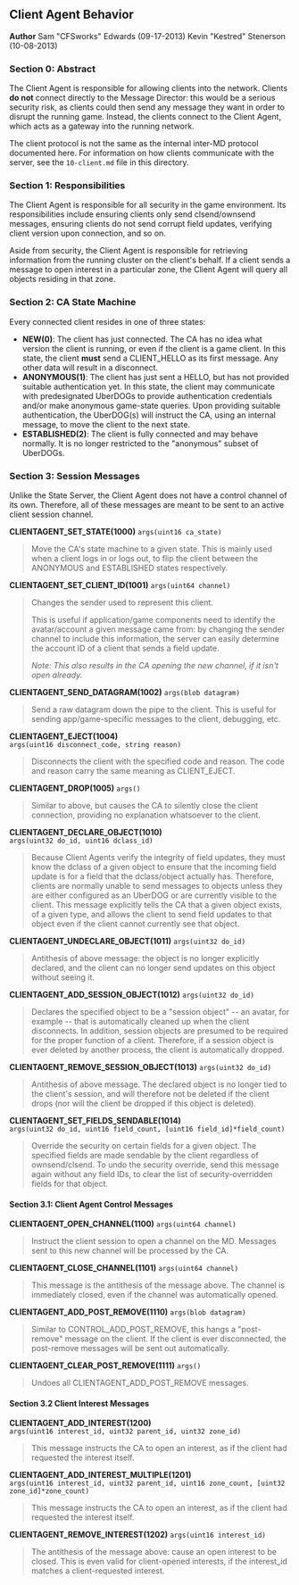 Client Agent Behavior
---------------------
**Author**
Sam "CFSworks" Edwards (09-17-2013)
Kevin "Kestred" Stenerson (10-08-2013)


### Section 0: Abstract ###

The Client Agent is responsible for allowing clients into the network. Clients
**do not** connect directly to the Message Director: this would be a serious
security risk, as clients could then send any message they want in order to
disrupt the running game. Instead, the clients connect to the Client Agent, which
acts as a gateway into the running network.

The client protocol is not the same as the internal inter-MD protocol documented
here. For information on how clients communicate with the server, see the
`10-client.md` file in this directory.


### Section 1: Responsibilities ###

The Client Agent is responsible for all security in the game environment.
Its responsibilities include ensuring clients only send clsend/ownsend messages,
ensuring clients do not send corrupt field updates, verifying client version
upon connection, and so on.

Aside from security, the Client Agent is responsible for retrieving information
from the running cluster on the client's behalf. If a client sends a message
to open interest in a particular zone, the Client Agent will query all objects
residing in that zone.


### Section 2: CA State Machine ###

Every connected client resides in one of three states:

- **NEW(0)**: The client has just connected. The CA has no idea what version the
client is running, or even if the client is a game client. In this state, the
client **must** send a CLIENT_HELLO as its first message. Any other data will
result in a disconnect.
- **ANONYMOUS(1)**: The client has just sent a HELLO, but has not provided suitable
authentication yet. In this state, the client may communicate with predesignated
UberDOGs to provide authentication credentials and/or make anonymous game-state
queries. Upon providing suitable authentication, the UberDOG(s) will instruct the
CA, using an internal message, to move the client to the next state.
- **ESTABLISHED(2)**: The client is fully connected and may behave normally. It is
no longer restricted to the "anonymous" subset of UberDOGs.


### Section 3: Session Messages ###
Unlike the State Server, the Client Agent does not have a control channel of its
own. Therefore, all of these messages are meant to be sent to an active client
session channel.

**CLIENTAGENT_SET_STATE(1000)** `args(uint16 ca_state)`  
> Move the CA's state machine to a given state. This is mainly used when a client
> logs in or logs out, to flip the client between the ANONYMOUS and ESTABLISHED
> states respectively.


**CLIENTAGENT_SET_CLIENT_ID(1001)** `args(uint64 channel)`  
> Changes the sender used to represent this client.
>
> This is useful if application/game components need to identify the avatar/account
> a given message came from: by changing the sender channel to include this
> information, the server can easily determine the account ID of a client that
> sends a field update.
>
> _Note: This also results in the CA opening the new channel, if it isn't open
>        already._


**CLIENTAGENT_SEND_DATAGRAM(1002)** `args(blob datagram)`  
> Send a raw datagram down the pipe to the client. This is useful for sending
> app/game-specific messages to the client, debugging, etc.


**CLIENTAGENT_EJECT(1004)**  
    `args(uint16 disconnect_code, string reason)`  
> Disconnects the client with the specified code and reason. The code and reason
> carry the same meaning as CLIENT_EJECT.


**CLIENTAGENT_DROP(1005)** `args()`  
> Similar to above, but causes the CA to silently close the client connection,
> providing no explanation whatsoever to the client.


**CLIENTAGENT_DECLARE_OBJECT(1010)**  
    `args(uint32 do_id, uint16 dclass_id)`  
> Because Client Agents verify the integrity of field updates, they must know the
> dclass of a given object to ensure that the incoming field update is for a field
> that the dclass/object actually has. Therefore, clients are normally unable to
> send messages to objects unless they are either configured as an UberDOG or are
> currently visible to the client. This message explicitly tells the CA that a
> given object exists, of a given type, and allows the client to send field
> updates to that object even if the client cannot currently see that object.


**CLIENTAGENT_UNDECLARE_OBJECT(1011)** `args(uint32 do_id)`  
> Antithesis of above message: the object is no longer explicitly declared, and
> the client can no longer send updates on this object without seeing it.


**CLIENTAGENT_ADD_SESSION_OBJECT(1012)** `args(uint32 do_id)`  
> Declares the specified object to be a "session object" -- an avatar, for example --
> that is automatically cleaned up when the client disconnects. In addition, session
> objects are presumed to be required for the proper function of a client. Therefore,
> if a session object is ever deleted by another process, the client is automatically
> dropped.

**CLIENTAGENT_REMOVE_SESSION_OBJECT(1013)** `args(uint32 do_id)`  
> Antithesis of above message. The declared object is no longer tied to the client's
> session, and will therefore not be deleted if the client drops (nor will the client
> be dropped if this object is deleted).


**CLIENTAGENT_SET_FIELDS_SENDABLE(1014)**  
    `args(uint32 do_id, uint16 field_count, [uint16 field_id]*field_count)`  
> Override the security on certain fields for a given object. The specified fields
> are made sendable by the client regardless of ownsend/clsend. To undo the security
> override, send this message again without any field IDs, to clear the list of
> security-overridden fields for that object.


#### Section 3.1: Client Agent Control Messages ####

**CLIENTAGENT_OPEN_CHANNEL(1100)** `args(uint64 channel)`  
> Instruct the client session to open a channel on the MD. Messages sent to this
> new channel will be processed by the CA.

**CLIENTAGENT_CLOSE_CHANNEL(1101)** `args(uint64 channel)`  
> This message is the antithesis of the message above. The channel is immediately
> closed, even if the channel was automatically opened.

**CLIENTAGENT_ADD_POST_REMOVE(1110)** `args(blob datagram)`  
> Similar to CONTROL_ADD_POST_REMOVE, this hangs a "post-remove" message on the
> client. If the client is ever disconnected, the post-remove messages will be
> sent out automatically.

**CLIENTAGENT_CLEAR_POST_REMOVE(1111)** `args()`  
> Undoes all CLIENTAGENT_ADD_POST_REMOVE messages.


#### Section 3.2 Client Interest Messages ####

**CLIENTAGENT_ADD_INTEREST(1200)**  
    `args(uint16 interest_id, uint32 parent_id, uint32 zone_id)`  
> This message instructs the CA to open an interest, as if the client had
> requested the interest itself.

**CLIENTAGENT_ADD_INTEREST_MULTIPLE(1201)**  
    `args(uint16 interest_id, uint32 parent_id,
          uint16 zone_count, [uint32 zone_id]*zone_count)`  
> This message instructs the CA to open an interest, as if the client had
> requested the interest itself.

**CLIENTAGENT_REMOVE_INTEREST(1202)** `args(uint16 interest_id)`  
> The antithesis of the message above: cause an open interest to be closed. This
> is even valid for client-opened interests, if the interest_id matches a
> client-requested interest.

